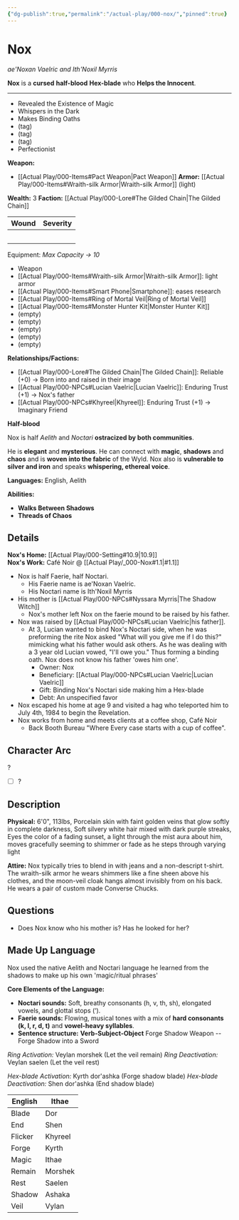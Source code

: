 ```yaml
---
{"dg-publish":true,"permalink":"/actual-play/000-nox/","pinned":true}
---
```


# Nox
_ae'Noxan Vaelric and Ith'Noxil Myrris_

**Nox** is a **cursed** **half-blood** **Hex-blade** who **Helps the Innocent**.

***
* Revealed the Existence of Magic
* Whispers in the Dark
* Makes Binding Oaths
* (tag)
* (tag)
* (tag)
* Perfectionist

**Weapon:**
* [[Actual Play/000-Items#Pact Weapon\|Pact Weapon]]
**Armor:** [[Actual Play/000-Items#Wraith-silk Armor\|Wraith-silk Armor]] (light)

**Wealth:** 3
**Faction:** [[Actual Play/000-Lore#The Gilded Chain\|The Gilded Chain]]

| Wound | Severity |
| ----- | -------- |
|       |          |
|       |          |
|       |          |
|       |          |
|       |          |

Equipment: _Max Capacity → 10_
* Weapon
* [[Actual Play/000-Items#Wraith-silk Armor\|Wraith-silk Armor]]: light armor
* [[Actual Play/000-Items#Smart Phone\|Smartphone]]: eases research
* [[Actual Play/000-Items#Ring of Mortal Veil\|Ring of Mortal Veil]]
* [[Actual Play/000-Items#Monster Hunter Kit\|Monster Hunter Kit]]
* (empty)
* (empty)
* (empty)
* (empty)
* (empty)

**Relationships/Factions:**
* [[Actual Play/000-Lore#The Gilded Chain\|The Gilded Chain]]: Reliable (+0) → Born into and raised in their image
* [[Actual Play/000-NPCs#Lucian Vaelric\|Lucian Vaelric]]: Enduring Trust (+1) → Nox's father
* [[Actual Play/000-NPCs#Khyreel\|Khyreel]]: Enduring Trust (+1) → Imaginary Friend

**Half-blood**

Nox is half _Aelith_ and _Noctari_ **ostracized by both communities**. 

He is **elegant** and **mysterious**. He can connect with **magic**, **shadows** and **chaos** and is **woven into the fabric** of the Wyld. Nox also is **vulnerable to silver and iron** and speaks **whispering, ethereal voice**.

**Languages:** English, Aelith

**Abilities:**
* **Walks Between Shadows**
* **Threads of Chaos**

## Details

**Nox's Home:** [[Actual Play/000-Setting#10.9\|10.9]]  
**Nox's Work:** Café Noir @ [[Actual Play/_000-Nox#1.1\|#1.1]]  

* Nox is half Faerie, half Noctari.
    * His Faerie name is ae'Noxan Vaelric.
    * His Noctari name is Ith'Noxil Myrris 
* His mother is [[Actual Play/000-NPCs#Nyssara Myrris\|The Shadow Witch]]
    * Nox's mother left Nox on the faerie mound to be raised by his father.
* Nox was raised by [[Actual Play/000-NPCs#Lucian Vaelric\|his father]].
    * At 3, Lucian wanted to bind Nox's Noctari side, when he was preforming the rite Nox asked "What will you give me if I do this?" mimicking what his father would ask others. As he was dealing with a 3 year old Lucian vowed, "I'll owe you." Thus forming a binding oath. Nox does not know his father 'owes him one'.
        * Owner: Nox
        * Beneficiary: [[Actual Play/000-NPCs#Lucian Vaelric\|Lucian Vaelric]]
        * Gift: Binding Nox's Noctari side making him a Hex-blade
        * Debt: An unspecified favor
* Nox escaped his home at age 9 and visited a hag who teleported him to July 4th, 1984 to begin the Revelation.
* Nox works from home and meets clients at a coffee shop, Café Noir
    * Back Booth Bureau "Where Every case starts with a cup of coffee".

## Character Arc
?

- [ ] ?


## Description

**Physical:** 6'0", 113lbs, Porcelain skin with faint golden veins that glow softly in complete darkness, Soft silvery white hair mixed with dark purple streaks, Eyes the color of a fading sunset, a light through the mist aura about him, moves gracefully seeming to shimmer or fade as he steps through varying light

**Attire:**  Nox typically tries to blend in with jeans and a non-descript t-shirt. The wraith-silk armor he wears shimmers like a fine sheen above his clothes, and the moon-veil cloak hangs almost invisibly from on his back. He wears a pair of custom made Converse Chucks.

## Questions

* Does Nox know who his mother is? Has he looked for her?

## Made Up Language

Nox used the native Aelith and Noctari language he learned from the shadows to make up his own 'magic/ritual phrases' 

**Core Elements of the Language:**
- **Noctari sounds:** Soft, breathy consonants (h, v, th, sh), elongated vowels, and glottal stops (‘).
- **Faerie sounds:** Flowing, musical tones with a mix of **hard consonants (k, l, r, d, t)** and **vowel-heavy syllables**.
- **Sentence structure:** **Verb-Subject-Object**  Forge Shadow Weapon -- Forge Shadow into a Sword

_Ring Activation:_ Veylan morshek (Let the veil remain)
_Ring Deactivation:_ Veylan saelen (Let the veil rest)

_Hex-blade Activation:_ Kyrth dor'ashka (Forge shadow blade)
_Hex-blade Deactivation:_ Shen dor'ashka (End shadow blade)

| English | Ithae   |
| ------- | ------- |
| Blade   | Dor     |
| End     | Shen    |
| Flicker | Khyreel |
| Forge   | Kyrth   |
| Magic   | Ithae   |
| Remain  | Morshek |
| Rest    | Saelen  |
| Shadow  | Ashaka  |
| Veil    | Vylan   |

